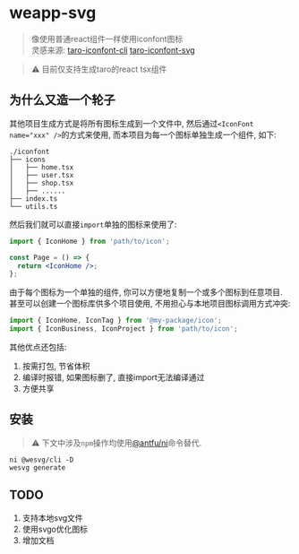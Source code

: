 # weapp-svg

> 像使用普通react组件一样使用iconfont图标  
> 灵感来源: [taro-iconfont-cli](https://github.com/iconfont-cli/taro-iconfont-cli) [taro-iconfont-svg](https://github.com/HongxuanG/taro-iconfont-svg)

> :warning: 目前仅支持生成taro的react tsx组件

## 为什么又造一个轮子

其他项目生成方式是将所有图标生成到一个文件中, 然后通过`<IconFont name="xxx" />`的方式来使用, 而本项目为每一个图标单独生成一个组件, 如下:

```text
./iconfont
├── icons
│   ├── home.tsx
│   ├── user.tsx
│   ├── shop.tsx
│   ├── ......
├── index.ts
└── utils.ts
```

然后我们就可以直接`import`单独的图标来使用了:

```jsx
import { IconHome } from 'path/to/icon';

const Page = () => {
  return <IconHome />;
};
```

由于每个图标为一个单独的组件, 你可以方便地复制一个或多个图标到任意项目.  
甚至可以创建一个图标库供多个项目使用, 不用担心与本地项目图标调用方式冲突:

```jsx
import { IconHome, IconTag } from '@my-package/icon';
import { IconBusiness, IconProject } from 'path/to/icon';
```

其他优点还包括:

1. 按需打包, 节省体积
2. 编译时报错, 如果图标删了, 直接import无法编译通过
3. 方便共享

## 安装

> :warning: 下文中涉及`npm`操作均使用[@antfu/ni](https://github.com/antfu/ni)命令替代.

```shell
ni @wesvg/cli -D
wesvg generate
```

## TODO

1. 支持本地svg文件
1. 使用svgo优化图标
1. 增加文档
